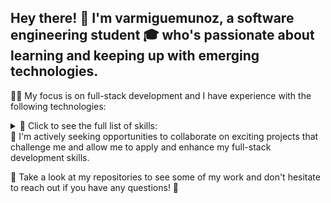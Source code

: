 ## Hey there! 👋 I'm varmiguemunoz, a software engineering student 🎓 who's passionate about learning and keeping up with emerging technologies.

👨‍💻 My focus is on full-stack development and I have experience with the following technologies:

<details>
  <summary>🔧 Click to see the full list of skills:</summary>
HTML5 💻
CSS3 🎨
JavaScript 🚀
Python 🐍
Node.js 🌟
Express 🚂
React ⚛️
Next.js 🏎️
Tailwind CSS 🌈
MySQL 🐬
PostgreSQL 🐘
</details>
🚀 I'm actively seeking opportunities to collaborate on exciting projects that challenge me and allow me to apply and enhance my full-stack development skills.

👀 Take a look at my repositories to see some of my work and don't hesitate to reach out if you have any questions! 📩








